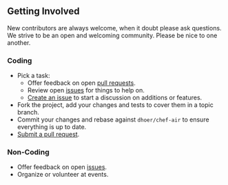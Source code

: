## Getting Involved

New contributors are always welcome, when it doubt please ask questions. 
We strive to be an open and welcoming community. Please be nice to one another.

### Coding

* Pick a task:
  * Offer feedback on open [pull requests](https://github.com/dhoer/chef-air/pulls).
  * Review open [issues](https://github.com/dhoer/chef-air/issues) for things to help on.
  * [Create an issue](https://github.com/dhoer/chef-air/issues/new) to start a discussion on additions or features.
* Fork the project, add your changes and tests to cover them in a topic branch.
* Commit your changes and rebase against `dhoer/chef-air` to ensure everything is up to date.
* [Submit a pull request](https://github.com/dhoer/chef-air/compare/).

### Non-Coding

* Offer feedback on open [issues](https://github.com/dhoer/chef-air/issues).
* Organize or volunteer at events.
